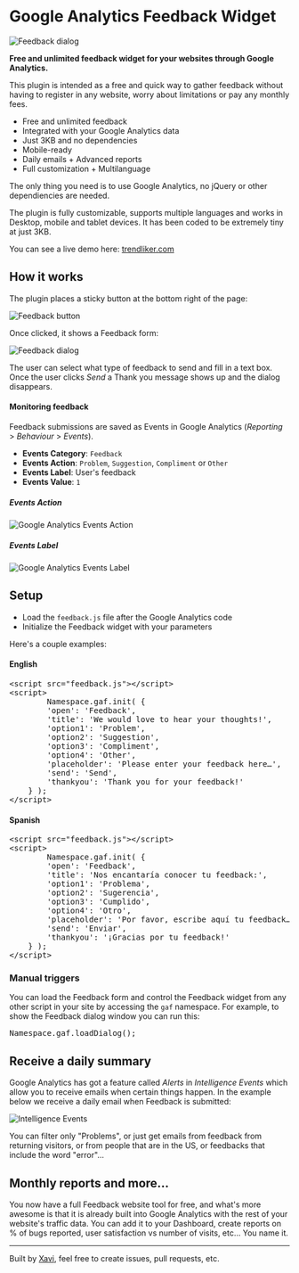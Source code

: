 
# Google Analytics Feedback Widget

![Feedback dialog](https://cloud.githubusercontent.com/assets/141241/6185199/f122f686-b36b-11e4-8858-fb8869824b82.png)

**Free and unlimited feedback widget for your websites through Google Analytics.**

This plugin is intended as a free and quick way to gather feedback without having to register in any website, worry about limitations or pay any monthly fees.

* Free and unlimited feedback
* Integrated with your Google Analytics data
* Just 3KB and no dependencies
* Mobile-ready
* Daily emails + Advanced reports
* Full customization + Multilanguage

The only thing you need is to use Google Analytics, no jQuery or other dependiencies are needed.

The plugin is fully customizable, supports multiple languages and works in Desktop, mobile and tablet devices. It has been coded to be extremely tiny at just 3KB.

You can see a live demo here: <a href="http://trendliker.com/">trendliker.com</a>



## How it works


The plugin places a sticky button at the bottom right of the page:

![Feedback button](https://cloud.githubusercontent.com/assets/141241/6185187/ce03b870-b36b-11e4-86a7-a6ef880f95ec.png)

Once clicked, it shows a Feedback form:

![Feedback dialog](https://cloud.githubusercontent.com/assets/141241/6185199/f122f686-b36b-11e4-8858-fb8869824b82.png)

The user can select what type of feedback to send and fill in a text box. Once the user clicks <em>Send</em> a Thank you message shows up and the dialog disappears.


#### Monitoring feedback

Feedback submissions are saved as Events in Google Analytics (<em>Reporting</em> > <em>Behaviour</em> > <em>Events</em>).

- **Events Category**: <code>Feedback</code>
- **Events Action**: <code>Problem</code>, <code>Suggestion</code>, <code>Compliment</code> or <code>Other</code>
- **Events Label**: User's feedback
- **Events Value**: <code>1</code>

##### Events Action

![Google Analytics Events Action](https://cloud.githubusercontent.com/assets/141241/6185994/6abf609e-b374-11e4-8e4c-7501001007e5.png)

##### Events Label

![Google Analytics Events Label](https://cloud.githubusercontent.com/assets/141241/6186019/b39a9fae-b374-11e4-8c98-a1c0ebb52949.png)


## Setup


- Load the <code>feedback.js</code> file after the Google Analytics code
- Initialize the Feedback widget with your parameters

Here's a couple examples:

#### English

<pre>&lt;script src="feedback.js"&gt;&lt;/script&gt;
&lt;script&gt;
		Namespace.gaf.init( {
		'open': 'Feedback',
		'title': 'We would love to hear your thoughts!',
		'option1': 'Problem',
		'option2': 'Suggestion',
		'option3': 'Compliment',
		'option4': 'Other',
		'placeholder': 'Please enter your feedback here&hellip;',
		'send': 'Send',
		'thankyou': 'Thank you for your feedback!'
	} );
&lt;/script&gt;</pre>


#### Spanish

<pre>&lt;script src="feedback.js"&gt;&lt;/script&gt;
&lt;script&gt;
		Namespace.gaf.init( {
		'open': 'Feedback',
		'title': 'Nos encantaría conocer tu feedback:',
		'option1': 'Problema',
		'option2': 'Sugerencia',
		'option3': 'Cumplido',
		'option4': 'Otro',
		'placeholder': 'Por favor, escribe aquí tu feedback&hellip;',
		'send': 'Enviar',
		'thankyou': '¡Gracias por tu feedback!'
	} );
&lt;/script&gt;</pre>


### Manual triggers

You can load the Feedback form and control the Feedback widget from any other script in your site by accessing the <code>gaf</code> namespace. For example, to show the Feedback dialog window you can run this:

<pre>Namespace.gaf.loadDialog();</pre>

## Receive a daily summary

Google Analytics has got a feature called <em>Alerts</em> in <em>Intelligence Events</em> which allow you to receive emails when certain things happen. In the example below we receive a daily email when Feedback is submitted:

![Intelligence Events](https://cloud.githubusercontent.com/assets/141241/6192851/649201c6-b3b6-11e4-9b0a-b15783c18b01.png)

You can filter only "Problems", or just get emails from feedback from returning visitors, or from people that are in the US, or feedbacks that include the word "error"...

## Monthly reports and more...

You now have a full Feedback website tool for free, and what's more awesome is that it is already built into Google Analytics with the rest of your website's traffic data. You can add it to your Dashboard, create reports on % of bugs reported, user satisfaction vs number of visits, etc... You name it.

<hr>

Built by <a href="http://xaviesteve.com">Xavi</a>, feel free to create issues, pull requests, etc.
